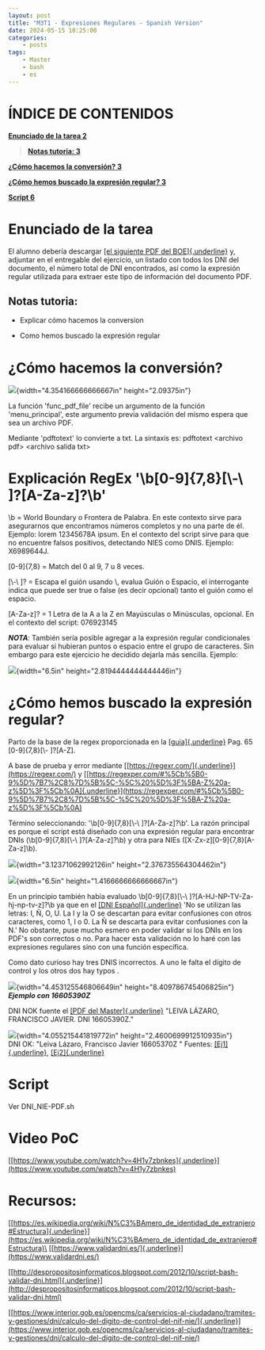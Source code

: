 ```yaml
---
layout: post
title: "M3T1 - Expresiones Regulares - Spanish Version"
date: 2024-05-15 10:25:00 
categories:
    - posts
tags:
    - Master
    - bash
    - es
---
```

### 

# ÍNDICE DE CONTENIDOS

[**Enunciado de la tarea 2**](#enunciado-de-la-tarea)

> [**Notas tutoria: 3**](#notas-tutoria)

[**¿Cómo hacemos la conversión? 3**](#cómo-hacemos-la-conversión)

[**¿Cómo hemos buscado la expresión regular?
3**](#cómo-hemos-buscado-la-expresión-regular)

[**Script 6**](#script)

# 

# 

# 

# 

# 

# 

# 

# 

# 

# 

# 

# 

# 

# 

# 

# 

# 

# 

# 

# Enunciado de la tarea

El alumno debería descargar [[el siguiente PDF del
BOE]{.underline}](https://www.boe.es/boe/dias/2015/05/27/pdfs/BOE-A-2015-5834.pdf)
y, adjuntar en el entregable del ejercicio, un listado con todos los DNI
del documento, el número total de DNI encontrados, así como la expresión
regular utilizada para extraer este tipo de información del documento
PDF.

## Notas tutoria:

-   Explicar cómo hacemos la conversion

-   Como hemos buscado la expresión regular

# 

# ¿Cómo hacemos la conversión?

![](media/image6.png){width="4.354166666666667in" height="2.09375in"}

La función 'func_pdf_file' recibe un argumento de la función
'menu_principal', este argumento previa validación del mismo espera que
sea un archivo PDF.

Mediante 'pdftotext' lo convierte a txt. La sintaxis es: pdftotext
\<archivo pdf\> \<archivo salida txt\>

# Explicación RegEx '\\b\[0-9\]{7,8}\[\\-\\ \]?\[A-Za-z\]?\\b'

\\b = World Boundary o Frontera de Palabra. En este contexto sirve para
asegurarnos que encontramos números completos y no una parte de él.
Ejemplo: lorem 12345678A ipsum. En el contexto del script sirve para que
no encuentre falsos positivos, detectando NIES como DNIS. Ejemplo:
X6989644J.

\[0-9\]{7,8} = Match del 0 al 9, 7 u 8 veces.

\[\\-\\ \]? = Escapa el guión usando \\, evalua Guión o Espacio, el
interrogante indica que puede ser true o false (es decir opcional) tanto
el guión como el espacio.

\[A-Za-z\]? = 1 Letra de la A a la Z en Mayúsculas o Minúsculas,
opcional. En el contexto del script: 076923145

***NOTA***: También sería posible agregar a la expresión regular
condicionales para evaluar si hubieran puntos o espacio entre el grupo
de caracteres. Sin embargo para este ejercicio he decidido dejarla más
sencilla. Ejemplo:

![](media/image2.png){width="6.5in" height="2.8194444444444446in"}

# ¿Cómo hemos buscado la expresión regular?

Parto de la base de la regex proporcionada en la
[[guia]{.underline}](https://aula.campusciberseguridad.com/pluginfile.php?file=%2F41572%2Fmod_resource%2Fcontent%2F16%2FMANUAL%20INVESTIGACI%C3%93N%20FUENTES%20ABIERTAS.pdf)
Pag. 65 \[0-9\]{7,8}\[\\- \]?\[A-Z\].

A base de prueba y error mediante
[[https://regexr.com/]{.underline}](https://regexr.com/) y
[[https://regexper.com/#%5Cb%5B0-9%5D%7B7%2C8%7D%5B%5C-%5C%20%5D%3F%5BA-Z%20a-z%5D%3F%5Cb%0A]{.underline}](https://regexper.com/#%5Cb%5B0-9%5D%7B7%2C8%7D%5B%5C-%5C%20%5D%3F%5BA-Z%20a-z%5D%3F%5Cb%0A)

Término seleccionando: '\\b\[0-9\]{7,8}\[\\-\\ \]?\[A-Za-z\]?\\b'. La
razón principal es porque el script está diseñado con una expresión
regular para encontrar DNIs (\\b\[0-9\]{7,8}\[\\-\\ \]?\[A-Za-z\]?\\b) y
otra para NIEs (\[X-Zx-z\]\[0-9\]{7,8}\[A-Za-z\]\\b).

![](media/image3.png){width="3.12371062992126in"
height="2.376735564304462in"}

![](media/image7.png){width="6.5in" height="1.4166666666666667in"}

En un principio también había evaluado \\b\[0-9\]{7,8}\[\\-\\
\]?\[A-HJ-NP-TV-Za-hj-np-tv-z\]?\\b ya que en el [[DNI
Español]{.underline}](https://es.wikipedia.org/wiki/N%C3%BAmero_de_identidad_de_extranjero#Estructura)
'No se utilizan las letras: I, Ñ, O, U. La I y la O se descartan para
evitar confusiones con otros caracteres, como 1, l o 0. La Ñ se descarta
para evitar confusiones con la N.' No obstante, puse mucho esmero en
poder validar si los DNIs en los PDF's son correctos o no. Para hacer
esta validación no lo haré con las expresiones regulares sino con una
función específica.

Como dato curioso hay tres DNIS incorrectos. A uno le falta el dígito de
control y los otros dos hay typos .

![](media/image4.png){width="4.453125546806649in"
height="8.409786745406825in"}***\
Ejemplo con 16605390Z***

DNI NOK fuente el [[PDF del
Master]{.underline}](https://www.boe.es/boe/dias/2015/05/27/pdfs/BOE-A-2015-5834.pdf)
"LEIVA LÁZARO, FRANCISCO JAVIER. DNI 16605390Z."

![](media/image5.png){width="4.055215441819772in"
height="2.4600699912510935in"}\
DNI OK: "Leiva Lázaro, Francisco Javier 16605370Z " Fuentes:
[[Ej1]{.underline}](https://www.boe.es/boe/dias/2015/05/12/pdfs/BOE-A-2015-5254.pdf),
[[Ej2]{.underline}](https://www.boe.es/diario_boe/txt.php?id=BOE-A-2015-5254)

# 

# Script

Ver DNI_NIE-PDF.sh

#  Video PoC

[[https://www.youtube.com/watch?v=4H1y7zbnkes]{.underline}](https://www.youtube.com/watch?v=4H1y7zbnkes)

# Recursos:

[[https://es.wikipedia.org/wiki/N%C3%BAmero_de_identidad_de_extranjero#Estructura]{.underline}](https://es.wikipedia.org/wiki/N%C3%BAmero_de_identidad_de_extranjero#Estructura)\
[[https://www.validardni.es/]{.underline}](https://www.validardni.es/)

[[http://despropositosinformaticos.blogspot.com/2012/10/script-bash-validar-dni.html]{.underline}](http://despropositosinformaticos.blogspot.com/2012/10/script-bash-validar-dni.html)

[[https://www.interior.gob.es/opencms/ca/servicios-al-ciudadano/tramites-y-gestiones/dni/calculo-del-digito-de-control-del-nif-nie/]{.underline}](https://www.interior.gob.es/opencms/ca/servicios-al-ciudadano/tramites-y-gestiones/dni/calculo-del-digito-de-control-del-nif-nie/)
